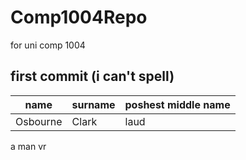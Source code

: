 # Comp1004Repo

for uni comp 1004

## first commit (i can't spell)

| name     | surname | poshest middle name |
| -------- | ------- | ------------------- |
| Osbourne | Clark   | laud                |

a man vr
